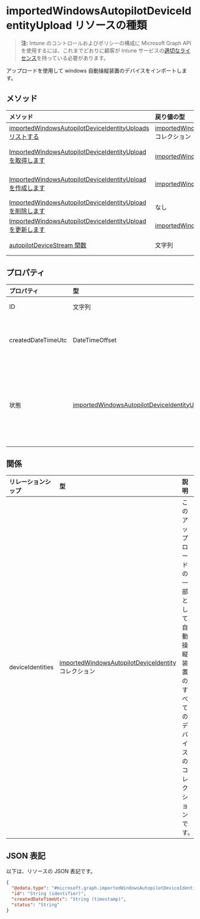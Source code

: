 # <a name="importedwindowsautopilotdeviceidentityupload-resource-type"></a>importedWindowsAutopilotDeviceIdentityUpload リソースの種類

> **注:** Intune のコントロールおよびポリシーの構成に Microsoft Graph API を使用するには、これまでどおりに顧客が Intune サービスの[適切なライセンス](https://go.microsoft.com/fwlink/?linkid=839381)を持っている必要があります。

アップロードを使用して windows 自動操縦装置のデバイスをインポートします。
## <a name="methods"></a>メソッド
|メソッド|戻り値の型|説明|
|:---|:---|:---|
|[ importedWindowsAutopilotDeviceIdentityUploadsリストする](../api/intune_enrollment_importedwindowsautopilotdeviceidentityupload_list.md)|[importedWindowsAutopilotDeviceIdentityUpload](../resources/intune_enrollment_importedwindowsautopilotdeviceidentityupload.md) コレクション|[user](../resources/intune_enrollment_importedwindowsautopilotdeviceidentityupload.md) オブジェクトのプロパティとリレーションシップをリストします。|
|[ImportedWindowsAutopilotDeviceIdentityUpload を取得します](../api/intune_enrollment_importedwindowsautopilotdeviceidentityupload_get.md)|[importedWindowsAutopilotDeviceIdentityUpload](../resources/intune_enrollment_importedwindowsautopilotdeviceidentityupload.md)| [ImportedWindowsAutopilotDeviceIdentityUpload](../resources/intune_enrollment_importedwindowsautopilotdeviceidentityupload.md) オブジェクトのプロパティと関係を参照してください。|
|[ImportedWindowsAutopilotDeviceIdentityUpload を作成します](../api/intune_enrollment_importedwindowsautopilotdeviceidentityupload_create.md)|[importedWindowsAutopilotDeviceIdentityUpload](../resources/intune_enrollment_importedwindowsautopilotdeviceidentityupload.md)|新しい [importedWindowsAutopilotDeviceIdentityUpload](../resources/intune_enrollment_importedwindowsautopilotdeviceidentityupload.md) オブジェクトを作成します。|
|[ImportedWindowsAutopilotDeviceIdentityUpload を削除します](../api/intune_enrollment_importedwindowsautopilotdeviceidentityupload_delete.md)|なし|[importedWindowsAutopilotDeviceIdentityUpload](../resources/intune_enrollment_importedwindowsautopilotdeviceidentityupload.md)を削除します。|
|[ImportedWindowsAutopilotDeviceIdentityUpload を更新します](../api/intune_enrollment_importedwindowsautopilotdeviceidentityupload_update.md)|[importedWindowsAutopilotDeviceIdentityUpload](../resources/intune_enrollment_importedwindowsautopilotdeviceidentityupload.md)|[ImportedWindowsAutopilotDeviceIdentityUpload](../resources/intune_enrollment_importedwindowsautopilotdeviceidentityupload.md) オブジェクトのプロパティを更新します。|
|[autopilotDeviceStream 関数](../api/intune_enrollment_importedwindowsautopilotdeviceidentityupload_autopilotdevicestream.md)|文字列|自動操縦デバイスのストリーム内でのアップロード要求を作成します。|

## <a name="properties"></a>プロパティ
|プロパティ|型|説明|
|:---|:---|:---|
|ID|文字列|オブジェクトの GUID|
|createdDateTimeUtc|DateTimeOffset|日時を設定すると、エンティティを作成します。|
|状態|[importedWindowsAutopilotDeviceIdentityUploadStatus](../resources/intune_enrollment_importedwindowsautopilotdeviceidentityuploadstatus.md)|アップロードステータス 可能な値は、`noUpload`、`pending`、`complete`、`error` です。|

## <a name="relationships"></a>関係
|リレーションシップ|型|説明|
|:---|:---|:---|
|deviceIdentities|[importedWindowsAutopilotDeviceIdentity](../resources/intune_enrollment_importedwindowsautopilotdeviceidentity.md)コレクション|このアップロードの一部として自動操縦装置のすべてのデバイスのコレクションです。|

## <a name="json-representation"></a>JSON 表記
以下は、リソースの JSON 表記です。
<!-- {
  "blockType": "resource",
  "keyProperty": "id",
  "@odata.type": "microsoft.graph.importedWindowsAutopilotDeviceIdentityUpload"
}
-->
``` json
{
  "@odata.type": "#microsoft.graph.importedWindowsAutopilotDeviceIdentityUpload",
  "id": "String (identifier)",
  "createdDateTimeUtc": "String (timestamp)",
  "status": "String"
}
```








